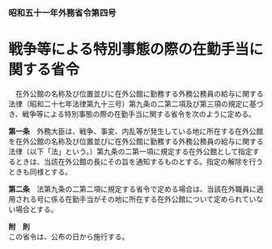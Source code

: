 ### 昭和五十一年外務省令第四号  
# 戦争等による特別事態の際の在勤手当に関する省令  
　在外公館の名称及び位置並びに在外公館に勤務する外務公務員の給与に関する法律（昭和二十七年法律第九十三号）第九条の二第二項及び第三項の規定に基づき、戦争等による特別事態の際の在勤手当に関する省令を次のように定める。  
  
**第一条**　外務大臣は、戦争、事変、内乱等が発生している地に所在する在外公館を在外公館の名称及び位置並びに在外公館に勤務する外務公務員の給与に関する法律（以下「法」という。）第九条の二第一項に規定する在外公館として指定するときは、当該在外公館の長にその旨を通知するものとする。指定の解除を行うときも同様とする。  
  
**第二条**　法第九条の二第二項に規定する省令で定める場合は、当該在外職員に適用される号に係る在勤手当がその地に所在する在外公館について定められていない場合とする。  
  
**附　則**  
この省令は、公布の日から施行する。  
  
